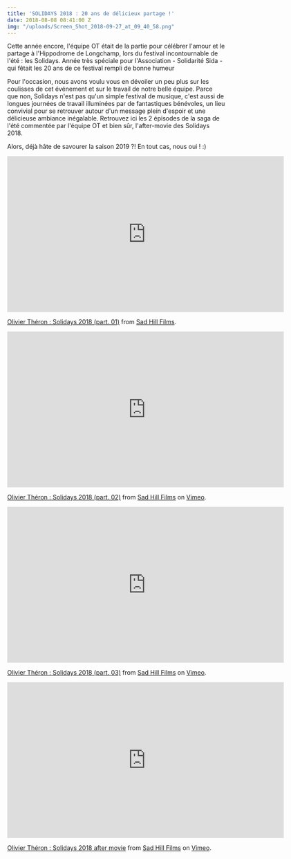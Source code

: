 ```yaml
---
title: 'SOLIDAYS 2018 : 20 ans de délicieux partage !'
date: 2018-08-08 08:41:00 Z
img: "/uploads/Screen_Shot_2018-09-27_at_09_40_58.png"
---
```


Cette année encore, l'équipe OT était de la partie pour célébrer l'amour et le partage à l'Hippodrome de Longchamp, lors du festival incontournable de l'été : les Solidays.
Année très spéciale pour l'Association - Solidarité Sida - qui fêtait les 20 ans de ce festival rempli de bonne humeur 

Pour l'occasion, nous avons voulu vous en dévoiler un peu plus sur les coulisses de cet événement et sur le travail de notre belle équipe.
Parce que non, Solidays n'est pas qu'un simple festival de musique, c'est aussi de longues journées de travail illuminées par de fantastiques bénévoles, un lieu convivial pour se retrouver autour d'un message plein d'espoir et une délicieuse ambiance inégalable.
Retrouvez ici les 2 épisodes de la saga de l'été commentée par l'équipe OT et bien sûr, l'after-movie des Solidays 2018.

Alors, déjà hâte de savourer la saison 2019 ?! En tout cas, nous oui ! :)

<iframe src="https://player.vimeo.com/video/277545380" width="640" height="360" frameborder="0" webkitallowfullscreen mozallowfullscreen allowfullscreen></iframe>

<p><a href="https://vimeo.com/277545380">Olivier Théron : Solidays 2018 (part. 01)</a> from <a href="https://vimeo.com/sadhillfilms">Sad Hill Films</a>.</p>

<iframe src="https://player.vimeo.com/video/280748267" width="640" height="360" frameborder="0" webkitallowfullscreen mozallowfullscreen allowfullscreen></iframe>
<p><a href="https://vimeo.com/280748267">Olivier Théron : Solidays 2018 (part. 02)</a> from <a href="https://vimeo.com/sadhillfilms">Sad Hill Films</a> on <a href="https://vimeo.com">Vimeo</a>.</p>

<iframe src="https://player.vimeo.com/video/281520080" width="640" height="360" frameborder="0" allow="autoplay; fullscreen" allowfullscreen></iframe>
<p><a href="https://vimeo.com/281520080">Olivier Th&eacute;ron : Solidays 2018 (part. 03)</a> from <a href="https://vimeo.com/sadhillfilms">Sad Hill Films</a> on <a href="https://vimeo.com">Vimeo</a>.</p>

<iframe src="https://player.vimeo.com/video/282275414" width="640" height="360" frameborder="0" webkitallowfullscreen mozallowfullscreen allowfullscreen></iframe>
<p><a href="https://vimeo.com/282275414">Olivier Théron : Solidays 2018 after movie</a> from <a href="https://vimeo.com/sadhillfilms">Sad Hill Films</a> on <a href="https://vimeo.com">Vimeo</a>.</p>